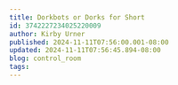 ```yaml
---
title: Dorkbots or Dorks for Short
id: 3742227234025220009
author: Kirby Urner
published: 2024-11-11T07:56:00.001-08:00
updated: 2024-11-11T07:56:45.894-08:00
blog: control_room
tags: 
---
```


[](https://blogger.googleusercontent.com/img/b/R29vZ2xl/AVvXsEjzKyzbpoodFW3xYSzyzCoRTlt0F1qOjribtyX5Xrjpi68otaO9ZAg-R-N12vryC87u2Ko0DAmujWsv6DRcoXMsbycKTrnCb5tUyMMj8biA3dc6LhOYZidKZa8e3LcjM9BXuPrPnzEWAeQiFNpye0JaJshSq_7FecoelGQrrzsuvfp2TwnqEdzB/s685/Screen%20Shot%202024-11-11%20at%207.52.15%20AM.png)

[](https://blogger.googleusercontent.com/img/b/R29vZ2xl/AVvXsEgmau21CYPsSuEnZBRpkw2YQALARKU8q_Tx5J5n3udoO-JeXpKZAFg9zMEzMR6M2r8l_2fCQfzdxVFuoaDpVCHuDVFfp8EwPUoGCdsUr4d39hf6HRlalS8zoAKmtJed6oZ0A1DsmVI107GCLmrEO6jxAgQePMkmFICoshQTpWrz4z7ufOdUcQ2U/s685/Screen%20Shot%202024-11-11%20at%207.51.45%20AM.png)